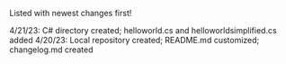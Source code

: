 Listed with newest changes first!

4/21/23: C# directory created; helloworld.cs and helloworldsimplified.cs added
4/20/23: Local repository created; README.md customized; changelog.md created
